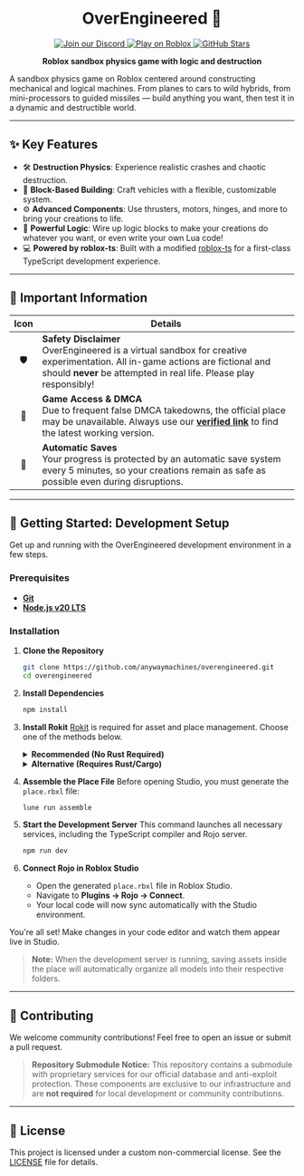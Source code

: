 <h1 align="center">OverEngineered 🚀</h1>

<p align="center">
  <a href="https://discord.gg/raax9xUMDc">
    <img src="https://discord.com/api/guilds/1053774759244083280/widget.png?style=shield" alt="Join our Discord" />
  <a href="https://join.anywaymachines.com">
    <img src="https://img.shields.io/badge/Roblox-Join%20Now-blue?style=flat-square&logo=roblox" alt="Play on Roblox" />
  </a>
  <a href="https://github.com/Maks-gaming/OverEngineered">
    <img src="https://img.shields.io/github/stars/anywaymachines/overengineered?style=flat-square" alt="GitHub Stars" />
  </a>
<p align="center">
  <strong>Roblox sandbox physics game with logic and destruction</strong>
</p>

A sandbox physics game on Roblox centered around constructing mechanical and logical machines. From planes to cars to wild hybrids, from mini-processors to guided missiles — build anything you want, then test it in a dynamic and destructible world.

---

## ✨ Key Features

- 🛠️ **Destruction Physics**: Experience realistic crashes and chaotic destruction.
- 🧩 **Block-Based Building**: Craft vehicles with a flexible, customizable system.
- ⚙️ **Advanced Components**: Use thrusters, motors, hinges, and more to bring your creations to life.
- 🧠 **Powerful Logic**: Wire up logic blocks to make your creations do whatever you want, or even write your own Lua code!
- 💻 **Powered by roblox-ts**: Built with a modified [roblox-ts](https://roblox-ts.com) for a first-class TypeScript development experience.

---

## 📌 Important Information

| Icon | Details |
| :--: | --- |
| 🛡️ | **Safety Disclaimer**<br>OverEngineered is a virtual sandbox for creative experimentation. All in-game actions are fictional and should **never** be attempted in real life. Please play responsibly! |
| 🔗 | **Game Access & DMCA**<br>Due to frequent false DMCA takedowns, the official place may be unavailable. Always use our **[verified link](https://join.anywaymachines.com)** to find the latest working version. |
| 💾 | **Automatic Saves**<br>Your progress is protected by an automatic save system every 5 minutes, so your creations remain as safe as possible even during disruptions. |

---

## 🚀 Getting Started: Development Setup

Get up and running with the OverEngineered development environment in a few steps.

### Prerequisites

- [**Git**](https://git-scm.com/downloads)
- [**Node.js v20 LTS**](https://nodejs.org/)

### Installation

1. **Clone the Repository**

    ```bash
    git clone https://github.com/anywaymachines/overengineered.git
    cd overengineered
    ```

2. **Install Dependencies**

    ```bash
    npm install
    ```

3. **Install Rokit**
    [Rokit](https://github.com/rojo-rbx/rokit) is required for asset and place management. Choose one of the methods below.

    <details>
    <summary><strong>Recommended (No Rust Required)</strong></summary>

    - **Linux / macOS:**

        ```bash
        curl -sSf https://raw.githubusercontent.com/rojo-rbx/rokit/main/scripts/install.sh | bash
        ```

    - **Windows (PowerShell):**

        ```powershell
        Invoke-RestMethod https://raw.githubusercontent.com/rojo-rbx/rokit/main/scripts/install.ps1 | Invoke-Expression
        ```

    </details>

    <details>
    <summary><strong>Alternative (Requires Rust/Cargo)</strong></summary>

    - First, install [Rust & Cargo](https://www.rust-lang.org/tools/install).
    - Then, install Rokit:

        ```bash
        cargo install rokit
        ```

    </details>

4. **Assemble the Place File**
    Before opening Studio, you must generate the `place.rbxl` file:

    ```bash
    lune run assemble
    ```

5. **Start the Development Server**
    This command launches all necessary services, including the TypeScript compiler and Rojo server.

    ```bash
    npm run dev
    ```

6. **Connect Rojo in Roblox Studio**
    - Open the generated `place.rbxl` file in Roblox Studio.
    - Navigate to **Plugins → Rojo → Connect**.
    - Your local code will now sync automatically with the Studio environment.

You're all set! Make changes in your code editor and watch them appear live in Studio.

> **Note:** When the development server is running, saving assets inside the place will automatically organize all models into their respective folders.

---

## 🤝 Contributing

We welcome community contributions! Feel free to open an issue or submit a pull request.

> **Repository Submodule Notice:**
> This repository contains a submodule with proprietary services for our official database and anti-exploit protection. These components are exclusive to our infrastructure and are **not required** for local development or community contributions.

---

## 📝 License

This project is licensed under a custom non-commercial license. See the [LICENSE](LICENSE) file for details.
